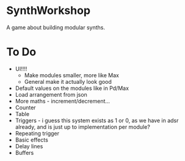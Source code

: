 # SynthWorkshop
A game about building modular synths.

# To Do
* UI!!!!
    * Make modules smaller, more like Max
    * General make it actually look good
* Default values on the modules like in Pd/Max
* Load arrangement from json
* More maths - increment/decrement...
* Counter
* Table
* Triggers - i guess this system exists as 1 or 0, as we have in adsr already, and is just up to implementation per module?
* Repeating trigger
* Basic effects
* Delay lines
* Buffers
